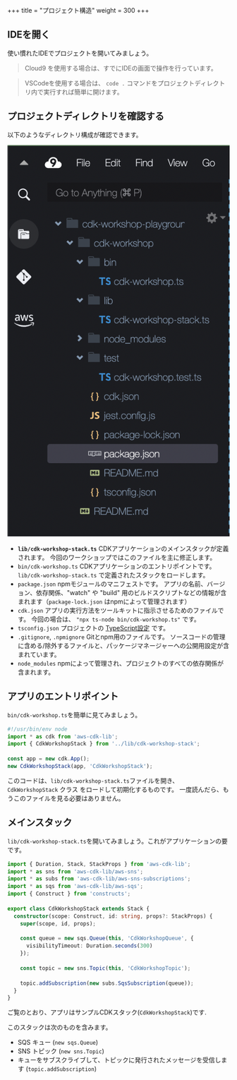 +++
title = "プロジェクト構造"
weight = 300
+++

## IDEを開く

使い慣れたIDEでプロジェクトを開いてみましょう。

> Cloud9 を使用する場合は、すでにIDEの画面で操作を行っています。

> VSCodeを使用する場合は、 `code .` コマンドをプロジェクトディレクトリ内で実行すれば簡単に開けます。

## プロジェクトディレクトリを確認する

以下のようなディレクトリ構成が確認できます。

![](./structure.png)

- **`lib/cdk-workshop-stack.ts`** CDKアプリケーションのメインスタックが定義されます。
  今回のワークショップではこのファイルを主に修正します。
- `bin/cdk-workshop.ts` CDKアプリケーションのエントリポイントです。
  `lib/cdk-workshop-stack.ts` で定義されたスタックをロードします。
- `package.json` npmモジュールのマニフェストです。
  アプリの名前、バージョン、依存関係、"watch" や "build" 用のビルドスクリプトなどの情報が含まれます（`package-lock.json` はnpmによって管理されます）
- `cdk.json` アプリの実行方法をツールキットに指示させるためのファイルです。
  今回の場合は、 `"npx ts-node bin/cdk-workshop.ts"` です。
- `tsconfig.json` プロジェクトの [TypeScript設定](https://www.typescriptlang.org/docs/handbook/tsconfig-json.html) です。
- `.gitignore`, `.npmignore` Gitとnpm用のファイルです。
  ソースコードの管理に含める/除外するファイルと、パッケージマネージャーへの公開用設定が含まれています。
- `node_modules` npmによって管理され、プロジェクトのすべての依存関係が含まれます。

## アプリのエントリポイント

`bin/cdk-workshop.ts`を簡単に見てみましょう。

```js
#!/usr/bin/env node
import * as cdk from 'aws-cdk-lib';
import { CdkWorkshopStack } from '../lib/cdk-workshop-stack';

const app = new cdk.App();
new CdkWorkshopStack(app, 'CdkWorkshopStack');
```

このコードは、`lib/cdk-workshop-stack.ts`ファイルを開き、 `CdkWorkshopStack` クラス をロードして初期化するものです。
一度読んだら、もうこのファイルを見る必要はありません。

## メインスタック

`lib/cdk-workshop-stack.ts`を開いてみましょう。これがアプリケーションの要です。

```ts
import { Duration, Stack, StackProps } from 'aws-cdk-lib';
import * as sns from 'aws-cdk-lib/aws-sns';
import * as subs from 'aws-cdk-lib/aws-sns-subscriptions';
import * as sqs from 'aws-cdk-lib/aws-sqs';
import { Construct } from 'constructs';

export class CdkWorkshopStack extends Stack {
  constructor(scope: Construct, id: string, props?: StackProps) {
    super(scope, id, props);

    const queue = new sqs.Queue(this, 'CdkWorkshopQueue', {
      visibilityTimeout: Duration.seconds(300)
    });

    const topic = new sns.Topic(this, 'CdkWorkshopTopic');

    topic.addSubscription(new subs.SqsSubscription(queue));
  }
}
```

ご覧のとおり、アプリはサンプルCDKスタック(`CdkWorkshopStack`)です.

このスタックは次のものを含みます。

- SQS キュー (`new sqs.Queue`)
- SNS トピック (`new sns.Topic`)
- キューをサブスクライブして、トピックに発行されたメッセージを受信します (`topic.addSubscription`)
